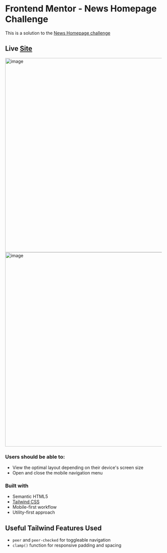# Frontend Mentor - News Homepage Challenge

This is a solution to the [News Homepage challenge](https://www.frontendmentor.io/challenges/news-homepage-H6SWTa1MFl)

## Live [Site](https://rdz-news-homepage.netlify.app/)

<img width="625" alt="image" src="https://github.com/user-attachments/assets/37ccf97b-34d4-4add-ba81-cef4bf388cd2" />
<img width="625" alt="image" src="https://github.com/user-attachments/assets/37ccf97b-34d4-4add-ba81-cef4bf388cd2](https://github.com/user-attachments/assets/ea3cc109-77c6-4ba9-ab9b-c35944633a1e" />



### Users should be able to:

- View the optimal layout depending on their device's screen size
- Open and close the mobile navigation menu

### Built with

- Semantic HTML5
- [Tailwind CSS](https://tailwindcss.com/)
- Mobile-first workflow
- Utility-first approach


## Useful Tailwind Features Used

- `peer` and `peer-checked` for toggleable navigation
- `clamp()` function for responsive padding and spacing
